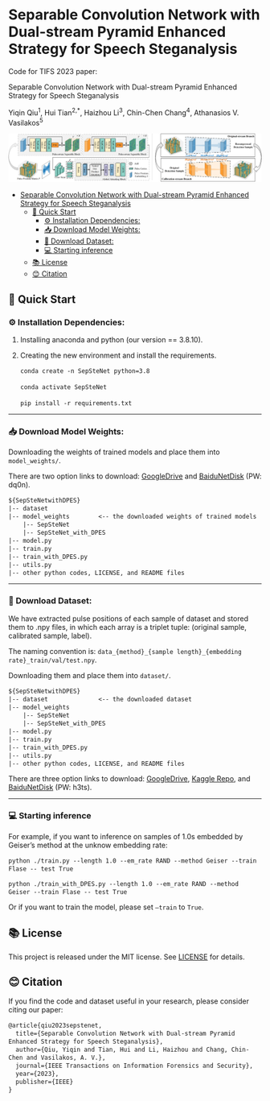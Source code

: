 #  Separable Convolution Network with Dual-stream Pyramid Enhanced Strategy for Speech Steganalysis
Code for TIFS 2023 paper:

Separable Convolution Network with Dual-stream Pyramid Enhanced Strategy for Speech Steganalysis

Yiqin Qiu<sup>1</sup>, Hui Tian<sup>2,*</sup>, Haizhou Li<sup>3</sup>, Chin-Chen Chang<sup>4</sup>, Athanasios V. Vasilakos<sup>5</sup>

![framework](./framework.png)

- [Separable Convolution Network with Dual-stream Pyramid Enhanced Strategy for Speech Steganalysis](#separable-convolution-network-with-dual-stream-pyramid-enhanced-strategy-for-speech-steganalysis)
  - [🏁 Quick Start](#-quick-start)
    - [⚙️ Installation Dependencies:](#️-installation-dependencies)
    - [📥 Download Model Weights:](#-download-model-weights)
    - [📩 Download Dataset:](#-download-dataset)
    - [💻 Starting inference](#-starting-inference)
  - [📚 License](#-license)
  - [😊 Citation](#-citation)


## 🏁 Quick Start

### ⚙️ Installation Dependencies:

1. Installing anaconda and python (our version == 3.8.10).

2. Creating the new environment and install the requirements.

   ```
   conda create -n SepSteNet python=3.8
   
   conda activate SepSteNet
   
   pip install -r requirements.txt
   ```

------

### 📥 Download Model Weights:

Downloading the weights of trained models and place them into `model_weights/`.

There are two option links to download: [GoogleDrive](https://drive.google.com/file/d/1nHUFkQneQuRT1W0q1mKkT9aqxdx8Qjki/view?usp=sharing) and [BaiduNetDisk](https://pan.baidu.com/s/10q35PD8VYU2wwZe3ugG8ig) (PW: dq0n).

```
${SepSteNetwithDPES}
|-- dataset
|-- model_weights        <-- the downloaded weights of trained models
	|-- SepSteNet
	|-- SepSteNet_with_DPES
|-- model.py
|-- train.py
|-- train_with_DPES.py
|-- utils.py
|-- other python codes, LICENSE, and README files
```

------

### 📩 Download Dataset:

We have extracted pulse positions of each sample of dataset and stored them to .npy files, in which each array is a triplet tuple: (original sample, calibrated sample, label).

The naming convention is: `data_{method}_{sample length}_{embedding rate}_train/val/test.npy`.

Downloading them and place them into `dataset/`.

```
${SepSteNetwithDPES}
|-- dataset              <-- the downloaded dataset
|-- model_weights
	|-- SepSteNet
	|-- SepSteNet_with_DPES
|-- model.py
|-- train.py
|-- train_with_DPES.py
|-- utils.py
|-- other python codes, LICENSE, and README files
```

There are three option links to download: [GoogleDrive](https://drive.google.com/file/d/14n9T5BVYC7f_8QUVNXB0m_hh-iutfQQg/view?usp=sharing), [Kaggle Repo](https://www.kaggle.com/datasets/barryxxz/sepstenetwithdpes), and [BaiduNetDisk](https://pan.baidu.com/s/1IqoVjrZwNXcxkm-KJL2uBQ) (PW: h3ts).

------

### 💻 Starting inference

For example, if you want to inference on samples of 1.0s embedded by Geiser’s method at the unknow embedding rate:

```
python ./train.py --length 1.0 --em_rate RAND --method Geiser --train Flase -- test True
```

```
python ./train_with_DPES.py --length 1.0 --em_rate RAND --method Geiser --train Flase -- test True
```

Or if you want to train the model, please set `–train` to `True`.

## 📚 License

This project is released under the MIT license. See [LICENSE](https://github.com/BarryxxZ/SepSteNetwithDPES/blob/main/LICENSE) for details.

## 😊 Citation

If you find the code and dataset useful in your research, please consider citing our paper:
```
@article{qiu2023sepstenet,
  title={Separable Convolution Network with Dual-stream Pyramid Enhanced Strategy for Speech Steganalysis},
  author={Qiu, Yiqin and Tian, Hui and Li, Haizhou and Chang, Chin-Chen and Vasilakos, A. V.},
  journal={IEEE Transactions on Information Forensics and Security},
  year={2023},
  publisher={IEEE}
}
```
